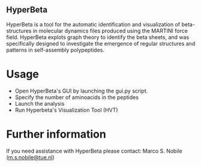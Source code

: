## HyperBeta

HyperBeta is a tool for the automatic identification and visualization of beta-structures in molecular dynamics files produced using the MARTINI force field. 
HyperBeta explots graph theory to identify the beta sheets, and was specifically designed to investigate the emergence of regular structures and patterns in self-assembly polypeptides.

# Usage

- Open HyperBeta's GUI by launching the gui.py script. 
- Specify the number of aminoacids in the peptides
- Launch the analysis
- Run Hyperbeta's Visualization Tool (HVT)

# Further information

If you need assistance with HyperBeta please contact: Marco S. Nobile (m.s.nobile@tue.nl)
